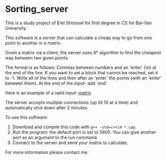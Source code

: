 # Sorting_server

This is a study project of Erel Shtossel for first degree in CS for Bar-Ilan University.

This software is a server that can calculate a cheap way to go from one point to another in a matrix.

Given a matrix via a client, the server uses A* algorithm to find the cheapest way between two given points.

The format is as follows:
Commas between numbers and an 'enter' (\n) at the end of the line. 
If you want to set a block that cannot be reached, set it to -1.
Write all of the lines and then after an 'enter' the points (with an 'enter' between them).
At the end of the input- add 'end'.

Here is an example of a valid input: [matrix](/matrix_expample.txt)

The server accepts multiple connections (up till 10 at a time) and automatically shut down after 2 minutes.

To use this software:
1. Download and compile this code with `g++ -std=c++14 *.cpp`.
2. Run the program: the default port is set to 5600. You can give another port as an argument to the run command.
3. Connect to the server and send your matrix to calculate.

For more information please contact me.
